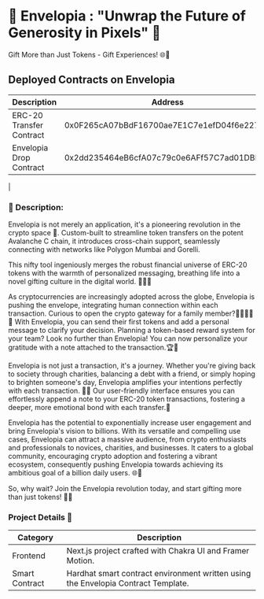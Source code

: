 # 💌 Envelopia : "Unwrap the Future of Generosity in Pixels" 🎁

Gift More than Just Tokens - Gift Experiences! 🌐💫

## Deployed Contracts on Envelopia

| Description                             | Address                                             | Link                                                |
| --------------------------------------- | --------------------------------------------------- | --------------------------------------------------- |
| ERC-20 Transfer Contract                | 0x0F265cA07bBdF16700ae7E1C7e1efD04f6e22718          | [Explorer](https://testnet.snowtrace.io/address/0x0F265cA07bBdF16700ae7E1C7e1efD04f6e22718)          |
| Envelopia Drop Contract                  | 0x2dd235464eB6cfA07c79c0e6AFf57C7ad01DBD98          | [Explorer](https://testnet.snowtrace.io/address/0x398918fF23b86b8A2CF74Db2dE2a3B74635336a3)          |
|


### 📝 Description:

Envelopia is not merely an application, it's a pioneering revolution in the crypto space 🚀. Custom-built to streamline token transfers on the potent Avalanche C chain, it introduces cross-chain support, seamlessly connecting with networks like Polygon Mumbai and Gorelli.

This nifty tool ingeniously merges the robust financial universe of ERC-20 tokens with the warmth of personalized messaging, breathing life into a novel gifting culture in the digital world. 💼🔗💬

As cryptocurrencies are increasingly adopted across the globe, Envelopia is pushing the envelope, integrating human connection within each transaction. Curious to open the crypto gateway for a family member?👨‍👩‍👧‍👦💸 With Envelopia, you can send their first tokens and add a personal message to clarify your decision. Planning a token-based reward system for your team? Look no further than Envelopia! You can now personalize your gratitude with a note attached to the transaction.🏆🎉

Envelopia is not just a transaction, it's a journey. Whether you're giving back to society through charities, balancing a debt with a friend, or simply hoping to brighten someone's day, Envelopia amplifies your intentions perfectly with each transaction. 🤝🌞 Our user-friendly interface ensures you can effortlessly append a note to your ERC-20 token transactions, fostering a deeper, more emotional bond with each transfer.💖

Envelopia has the potential to exponentially increase user engagement and bring Envelopia's vision to billions. With its versatile and compelling use cases, Envelopia can attract a massive audience, from crypto enthusiasts and professionals to novices, charities, and businesses. It caters to a global community, encouraging crypto adoption and fostering a vibrant ecosystem, consequently pushing Envelopia towards achieving its ambitious goal of a billion daily users. 🌐💪

So, why wait? Join the Envelopia revolution today, and start gifting more than just tokens! 💝🚀

### Project Details 👀

| Category       | Description                                                               |
| -------------- | ------------------------------------------------------------------------- |
| Frontend       | Next.js project crafted with Chakra UI and Framer Motion.                 |
| Smart Contract | Hardhat smart contract environment written using the Envelopia Contract Template. |
